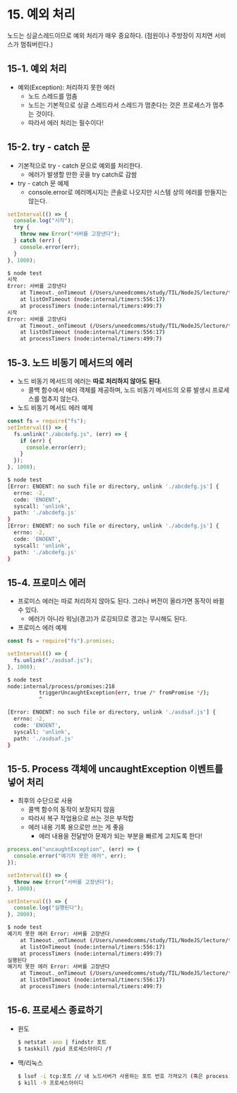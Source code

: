 ﻿# 15. 예외 처리

노드는 싱글스레드이므로 예외 처리가 매우 중요하다. (점원이나 주방장이 지치면 서비스가 멈춰버린다.)

## 15-1. 예외 처리

- 예외(Exception): 처리하지 못한 에러
  - 노드 스레드를 멈춤
  - 노드는 기본적으로 싱글 스레드라서 스레드가 멈춘다는 것은 프로세스가 멈추는 것이다.
  - 따라서 에러 처리는 필수이다!

## 15-2. try - catch 문

- 기본적으로 try - catch 문으로 예외를 처리한다.
  - 에러가 발생할 만한 곳을 try catch로 감쌈
- try - catch 문 예제
  - console.error로 에러메시지는 콘솔로 나오지만 시스템 상의 에러를 만들지는 않는다.

```jsx
setInterval(() => {
  console.log("시작");
  try {
    throw new Error("서버를 고장낸다");
  } catch (err) {
    console.error(err);
  }
}, 1000);
```

```bash
$ node test
시작
Error: 서버를 고장낸다
    at Timeout._onTimeout (/Users/uneedcomms/study/TIL/NodeJS/lecture/test.js:4:11)
    at listOnTimeout (node:internal/timers:556:17)
    at processTimers (node:internal/timers:499:7)
시작
Error: 서버를 고장낸다
    at Timeout._onTimeout (/Users/uneedcomms/study/TIL/NodeJS/lecture/test.js:4:11)
    at listOnTimeout (node:internal/timers:556:17)
    at processTimers (node:internal/timers:499:7)
```

## 15-3. 노드 비동기 메서드의 에러

- 노드 비동기 메서드의 에러는 **따로 처리하지 않아도 된다**.
  - 콜백 함수에서 에러 객체를 제공하며, 노드 비동기 메서드의 오류 발생시 프로세스를 멈추지 않는다.
- 노드 비동기 메서드 에러 예제

```jsx
const fs = require("fs");
setInterval(() => {
  fs.unlink("./abcdefg.js", (err) => {
    if (err) {
      console.error(err);
    }
  });
}, 1000);
```

```bash
$ node test
[Error: ENOENT: no such file or directory, unlink './abcdefg.js'] {
  errno: -2,
  code: 'ENOENT',
  syscall: 'unlink',
  path: './abcdefg.js'
}
[Error: ENOENT: no such file or directory, unlink './abcdefg.js'] {
  errno: -2,
  code: 'ENOENT',
  syscall: 'unlink',
  path: './abcdefg.js'
}
```

## 15-4. 프로미스 에러

- 프로미스 에러는 따로 처리하지 않아도 된다. 그러나 버전이 올라가면 동작이 바뀔 수 있다.
  - 에러가 아니라 워닝(경고)가 로깅되므로 경고는 무시해도 된다.
- 프로미스 에러 예제

```jsx
const fs = require("fs").promises;

setInterval(() => {
  fs.unlink("./asdsaf.js");
}, 1000);
```

```bash
$ node test
node:internal/process/promises:218
          triggerUncaughtException(err, true /* fromPromise */);
          ^

[Error: ENOENT: no such file or directory, unlink './asdsaf.js'] {
  errno: -2,
  code: 'ENOENT',
  syscall: 'unlink',
  path: './asdsaf.js'
}
```

## 15-5. Process 객체에 uncaughtException 이벤트를 넣어 처리

- 최후의 수단으로 사용
  - 콜백 함수의 동작이 보장되지 않음
  - 따라서 복구 작업용으로 쓰는 것은 부적합
  - 에러 내용 기록 용으로만 쓰는 게 좋음
    - 에러 내용을 전달받아 문제가 되는 부분을 빠르게 고치도록 한다!

```jsx
process.on("uncaughtException", (err) => {
  console.error("예기치 못한 에러", err);
});

setInterval(() => {
  throw new Error("서버를 고장낸다");
}, 1000);

setInterval(() => {
  console.log("실행된다");
}, 2000);
```

```bash
$ node test
예기치 못한 에러 Error: 서버를 고장낸다
    at Timeout._onTimeout (/Users/uneedcomms/study/TIL/NodeJS/lecture/test.js:6:9)
    at listOnTimeout (node:internal/timers:556:17)
    at processTimers (node:internal/timers:499:7)
실행된다
예기치 못한 에러 Error: 서버를 고장낸다
    at Timeout._onTimeout (/Users/uneedcomms/study/TIL/NodeJS/lecture/test.js:6:9)
    at listOnTimeout (node:internal/timers:556:17)
    at processTimers (node:internal/timers:499:7)
```

## 15-6. 프로세스 종료하기

- 윈도

  ```bash
  $ netstat -ano | findstr 포트
  $ taskkill /pid 프로세스아이디 /f
  ```

- 맥/리눅스

  ```bash
  $ lsof -i tcp:포트 // 내 노드서버가 사용하는 포트 번호 가져오기 (혹은 process.pid)
  $ kill -9 프로세스아이디
  ```
